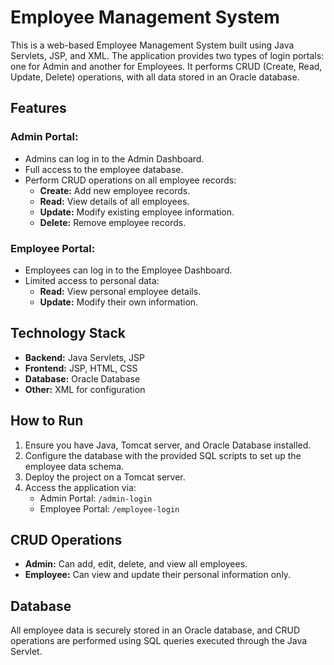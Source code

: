 # Employee Management System

This is a web-based Employee Management System built using Java Servlets, JSP, and XML. The application provides two types of login portals: one for Admin and another for Employees. It performs CRUD (Create, Read, Update, Delete) operations, with all data stored in an Oracle database.

## Features

### Admin Portal:
- Admins can log in to the Admin Dashboard.
- Full access to the employee database.
- Perform CRUD operations on all employee records:
  - **Create:** Add new employee records.
  - **Read:** View details of all employees.
  - **Update:** Modify existing employee information.
  - **Delete:** Remove employee records.
  
### Employee Portal:
- Employees can log in to the Employee Dashboard.
- Limited access to personal data:
  - **Read:** View personal employee details.
  - **Update:** Modify their own information.

## Technology Stack
- **Backend:** Java Servlets, JSP
- **Frontend:** JSP, HTML, CSS
- **Database:** Oracle Database
- **Other:** XML for configuration

## How to Run
1. Ensure you have Java, Tomcat server, and Oracle Database installed.
2. Configure the database with the provided SQL scripts to set up the employee data schema.
3. Deploy the project on a Tomcat server.
4. Access the application via:
   - Admin Portal: `/admin-login`
   - Employee Portal: `/employee-login`

## CRUD Operations
- **Admin:** Can add, edit, delete, and view all employees.
- **Employee:** Can view and update their personal information only.

## Database
All employee data is securely stored in an Oracle database, and CRUD operations are performed using SQL queries executed through the Java Servlet.


